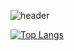 ![header](https://capsule-render.vercel.app/api?type=cylinder&&color=_hexcode:ede5be&height=300&section=header&text=capsule%20render&fontSize=90)




[![Top Langs](https://github-readme-stats.vercel.app/api/top-langs/?username=anuraghazra&layout=compact)](https://github.com/anuraghazra/github-readme-stats)
